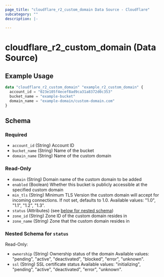```yaml
---
page_title: "cloudflare_r2_custom_domain Data Source - Cloudflare"
subcategory: ""
description: |-
  
---
```


# cloudflare_r2_custom_domain (Data Source)



## Example Usage

```terraform
data "cloudflare_r2_custom_domain" "example_r2_custom_domain" {
  account_id = "023e105f4ecef8ad9ca31a8372d0c353"
  bucket_name = "example-bucket"
  domain_name = "example-domain/custom-domain.com"
}
```

<!-- schema generated by tfplugindocs -->
## Schema

### Required

- `account_id` (String) Account ID
- `bucket_name` (String) Name of the bucket
- `domain_name` (String) Name of the custom domain

### Read-Only

- `domain` (String) Domain name of the custom domain to be added
- `enabled` (Boolean) Whether this bucket is publicly accessible at the specified custom domain
- `min_tls` (String) Minimum TLS Version the custom domain will accept for incoming connections. If not set, defaults to 1.0.
Available values: "1.0", "1.1", "1.2", "1.3".
- `status` (Attributes) (see [below for nested schema](#nestedatt--status))
- `zone_id` (String) Zone ID of the custom domain resides in
- `zone_name` (String) Zone that the custom domain resides in

<a id="nestedatt--status"></a>
### Nested Schema for `status`

Read-Only:

- `ownership` (String) Ownership status of the domain
Available values: "pending", "active", "deactivated", "blocked", "error", "unknown".
- `ssl` (String) SSL certificate status
Available values: "initializing", "pending", "active", "deactivated", "error", "unknown".


